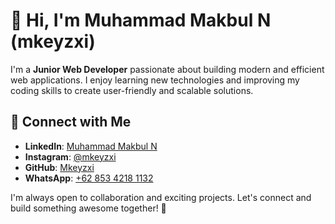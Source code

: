 

<!--

## Hi there 👋
**Mkeyzxi/mkeyzxi** is a ✨ _special_ ✨ repository because its `README.md` (this file) appears on your GitHub profile.

Here are some ideas to get you started:

- 🔭 I’m currently working on ...
- 🌱 I’m currently learning ...
- 👯 I’m looking to collaborate on ...
- 🤔 I’m looking for help with ...
- 💬 Ask me about ...
- 📫 How to reach me: ...
- 😄 Pronouns: ...
- ⚡ Fun fact: ...


<p align="left">
<a href="https://github.com/penuliscode">
  <img height="180em" src="https://github-readme-stats-eight-theta.vercel.app/api?username=Mkeyzxi&show_icons=true&theme=algolia&include_all_commits=true&count_private=true"/>
  <img height="180em" src="https://github-readme-stats-eight-theta.vercel.app/api/top-langs/?username=Mkeyzxi&layout=compact&layout=compact&theme=algolia"/>
</a>
</p>

## 🚀 Tech Stack  
- Frontend: HTML, CSS, JavaScript, React.js  
- Backend: PHP, Laravel, Node.js  
- Database: MySQL, PostgreSQL  
- Tools: Git, VS Code, Postman 
-->
# 👋 Hi, I'm Muhammad Makbul N (mkeyzxi)  

I'm a **Junior Web Developer** passionate about building modern and efficient web applications. I enjoy learning new technologies and improving my coding skills to create user-friendly and scalable solutions.  

## 🔗 Connect with Me  
- **LinkedIn**: [Muhammad Makbul N](https://www.linkedin.com/in/makbul-n-ab30a4280/)  
- **Instagram**: [@mkeyzxi](https://www.instagram.com/mkeyzxi/?hl=en)  
- **GitHub**: [Mkeyzxi](https://github.com/Mkeyzxi)  
- **WhatsApp**: [+62 853 4218 1132](https://wa.me/6285342181132)   

I'm always open to collaboration and exciting projects. Let's connect and build something awesome together! 🚀  
